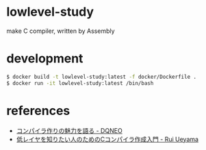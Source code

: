 # lowlevel-study
make C compiler, written by Assembly

# development

```bash
$ docker build -t lowlevel-study:latest -f docker/Dockerfile .
$ docker run -it lowlevel-study:latest /bin/bash
```

# references
- [コンパイラ作りの魅力を語る - DQNEO](https://speakerdeck.com/dqneo/making-compilers-is-fun)
- [低レイヤを知りたい人のためのCコンパイラ作成入門 - Rui Ueyama](https://www.sigbus.info/compilerbook)
